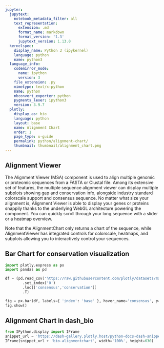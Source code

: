 ```yaml
---
jupyter:
  jupytext:
    notebook_metadata_filter: all
    text_representation:
      extension: .md
      format_name: markdown
      format_version: '1.3'
      jupytext_version: 1.13.0
  kernelspec:
    display_name: Python 3 (ipykernel)
    language: python
    name: python3
  language_info:
    codemirror_mode:
      name: ipython
      version: 3
    file_extension: .py
    mimetype: text/x-python
    name: python
    nbconvert_exporter: python
    pygments_lexer: ipython3
    version: 3.9.7
  plotly:
    display_as: bio
    language: python
    layout: base
    name: Alignment Chart
    order: 1
    page_type: u-guide
    permalink: python/alignment-chart/
    thumbnail: thumbnail/alignment_chart.png
---
```


## Alignment Viewer

The Alignment Viewer (MSA) component is used to align multiple genomic or proteomic sequences from a FASTA or Clustal file. Among its extensive set of features, the multiple sequence alignment viewer can display multiple subplots showing gap and conservation info, alongside industry standard colorscale support and consensus sequence. No matter what size your alignment is, Alignment Viewer is able to display your genes or proteins snappily thanks to the underlying WebGL architecture powering the component. You can quickly scroll through your long sequence with a slider or a heatmap overview.

Note that the AlignmentChart only returns a chart of the sequence, while AlignmentViewer has integrated controls for colorscale, heatmaps, and subplots allowing you to interactively control your sequences.

## Bar Chart for conservation visualization

```python
import plotly.express as px
import pandas as pd

df = (pd.read_csv('https://raw.githubusercontent.com/plotly/datasets/master/Dash_Bio/Genetic/gene_conservation.csv')
        .set_index('0')
        .loc[['consensus','conservation']]
        .T)

fig = px.bar(df, labels={ 'index': 'base' }, hover_name='consensus', y='conservation')
fig.show()
```

## Alignment Chart in dash_bio

```python no_display=true
from IPython.display import IFrame
snippet_url = 'https://dash-gallery.plotly.host/python-docs-dash-snippets/'
IFrame(snippet_url + 'bio-alignmentchart', width='100%', height=630)
```

